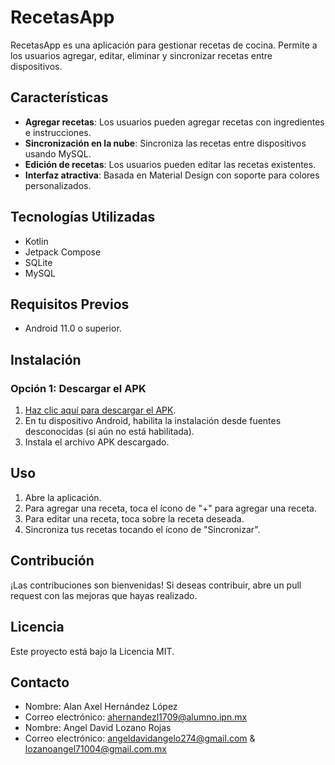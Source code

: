 # RecetasApp

RecetasApp es una aplicación para gestionar recetas de cocina. Permite a los usuarios agregar, editar, eliminar y sincronizar recetas entre dispositivos.

## Características

* **Agregar recetas**: Los usuarios pueden agregar recetas con ingredientes e instrucciones.
* **Sincronización en la nube**: Sincroniza las recetas entre dispositivos usando MySQL.
* **Edición de recetas**: Los usuarios pueden editar las recetas existentes.
* **Interfaz atractiva**: Basada en Material Design con soporte para colores personalizados.

## Tecnologías Utilizadas

* Kotlin
* Jetpack Compose
* SQLite
* MySQL

## Requisitos Previos

* Android 11.0 o superior.

## Instalación

### Opción 1: Descargar el APK

1. [Haz clic aquí para descargar el APK](https://drive.google.com/uc?export=download&id=1KkMwQRQJ-LwAyTQGgufxz7PXJB8On21n).
2. En tu dispositivo Android, habilita la instalación desde fuentes desconocidas (si aún no está habilitada).
3. Instala el archivo APK descargado.

## Uso

1. Abre la aplicación.
2. Para agregar una receta, toca el ícono de "+" para agregar una receta.
3. Para editar una receta, toca sobre la receta deseada.
4. Sincroniza tus recetas tocando el ícono de "Sincronizar".

## Contribución

¡Las contribuciones son bienvenidas! Si deseas contribuir, abre un pull request con las mejoras que hayas realizado.

## Licencia

Este proyecto está bajo la Licencia MIT.

## Contacto

* Nombre: Alan Axel Hernández López
* Correo electrónico: ahernandezl1709@alumno.ipn.mx
* Nombre: Angel David Lozano Rojas
* Correo electrónico: angeldavidangelo274@gmail.com & lozanoangel71004@gmail.com.mx
